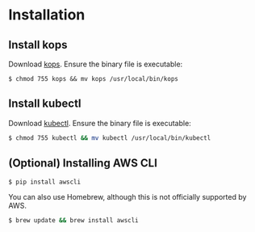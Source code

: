 # Installation

## Install kops

Download [kops](https://github.com/kubernetes/kops/releases). Ensure the binary file is executable:

```
$ chmod 755 kops && mv kops /usr/local/bin/kops
```

## Install kubectl

Download [kubectl](https://kubernetes.io/docs/tasks/tools/install-kubectl/). Ensure the binary file is executable:

```sh
$ chmod 755 kubectl && mv kubectl /usr/local/bin/kubectl
```

## (Optional) Installing AWS CLI

```sh
$ pip install awscli
```

You can also use Homebrew, although this is not officially supported by AWS.

```sh
$ brew update && brew install awscli
```
